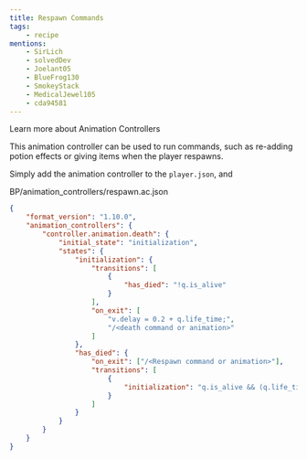 ```yaml
---
title: Respawn Commands
tags:
    - recipe
mentions:
    - SirLich
    - solvedDev
    - Joelant05
    - BlueFrog130
    - SmokeyStack
    - MedicalJewel105
    - cda94581
---
```


<BButton color="blue" link="animation-controllers-intro">Learn more about Animation Controllers</BButton>

This animation controller can be used to run commands, such as re-adding potion effects or giving items when the player respawns.

Simply add the animation controller to the `player.json`, and

<CodeHeader>BP/animation_controllers/respawn.ac.json</CodeHeader>

```json
{
	"format_version": "1.10.0",
	"animation_controllers": {
		"controller.animation.death": {
			"initial_state": "initialization",
			"states": {
				"initialization": {
					"transitions": [
						{
							"has_died": "!q.is_alive"
						}
					],
					"on_exit": [
						"v.delay = 0.2 + q.life_time;",
						"/<death command or animation>"
					]
				},
				"has_died": {
					"on_exit": ["/<Respawn command or animation>"],
					"transitions": [
						{
							"initialization": "q.is_alive && (q.life_time >= v.delay)"
						}
					]
				}
			}
		}
	}
}
```
